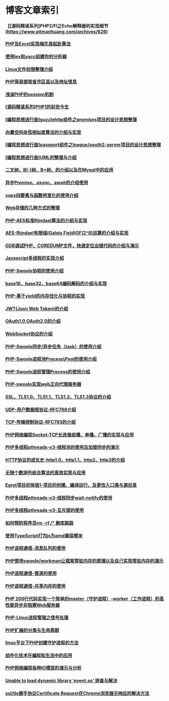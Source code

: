 # 博客文章索引
#### 【[源码精读系列]PHP2/FI之Echo解释器的实现细节(https://www.pitmanhuang.com/archives/626)
#### [PHP及Excel实现梅花易起卦算法](https://www.pitmanhuang.com/archives/618)
#### [使用lex和yacc组建你的分析器](https://www.pitmanhuang.com/archives/613)
#### [Linux文件权限整理介绍](https://www.pitmanhuang.com/archives/604)
#### [PHP简易提取省市区县以及地址信息](https://www.pitmanhuang.com/archives/594)
#### [浅谈PHP的session机制](https://www.pitmanhuang.com/archives/584)
#### [[源码精读系列]PHP1的前世今生](https://www.pitmanhuang.com/archives/565)
#### [[编程思想进行曲]guzzlehttp组件之promises项目的设计思想整理](https://www.pitmanhuang.com/archives/558)
#### [向量空间余弦相似度算法的介绍与实现](https://www.pitmanhuang.com/archives/548)
#### [[编程思想进行曲]passport组件之league/oauth2-server项目的设计思想整理](https://www.pitmanhuang.com/archives/533)
#### [[编程思想进行曲]UML的整理与介绍](https://www.pitmanhuang.com/archives/520)
#### [二叉树、B(-)树、B+树、的介绍以及在Mysql中的应用](https://www.pitmanhuang.com/archives/510)
#### [异步Promise、async、await的介绍使用](https://www.pitmanhuang.com/archives/505)
#### [vuex四要素与函数柯里化的使用介绍](https://www.pitmanhuang.com/archives/503)
#### [Web存储的几种方式的整理](https://www.pitmanhuang.com/archives/498)
#### [PHP-AES标准Rijndael算法的介绍与实现](https://www.pitmanhuang.com/archives/490)
#### [AES-Rijndael有限域(Galois Field)GF(2^8)运算的介绍与实现](https://www.pitmanhuang.com/archives/474)
#### [GDB调试PHP、COREDUMP文件，快速定位出错代码的介绍与演示](https://www.pitmanhuang.com/archives/461)
#### [Javascript多线程的实现介绍](https://www.pitmanhuang.com/archives/455)
#### [PHP-Swoole协程的使用介绍](https://www.pitmanhuang.com/archives/452)
#### [base16、base32、base64编码解码的介绍与实现](https://www.pitmanhuang.com/archives/442)
#### [PHP-基于yield的内存优化与协程的实现](https://www.pitmanhuang.com/archives/433)
#### [JWT(Json Web Token)的介绍](https://www.pitmanhuang.com/archives/427)
#### [OAuth1.0,OAuth2.0的介绍](https://www.pitmanhuang.com/archives/409)
#### [WebSocket协议的介绍](https://www.pitmanhuang.com/archives/403)
#### [PHP-Swoole同步/异步任务（task）的使用介绍](https://www.pitmanhuang.com/archives/398)
#### [PHP-Swoole进程池Process\Pool的使用介绍](https://www.pitmanhuang.com/archives/393)
#### [PHP-Swoole进程管理Process的使用介绍](https://www.pitmanhuang.com/archives/388)
#### [PHP-swoole实现web正向代理服务器](https://www.pitmanhuang.com/archives/385)
#### [SSL、TLS1.0、TLS1.1、TLS1.2、TLS1.3协议的介绍](https://www.pitmanhuang.com/archives/380)
#### [UDP-用户数据报协议-RFC768介绍](https://www.pitmanhuang.com/archives/373)
#### [TCP-传输控制协议-RFC793的介绍](https://www.pitmanhuang.com/archives/348)
#### [PHP网络编程Socket-TCP长连接组播、单播、广播的实现与应用](https://www.pitmanhuang.com/archives/335)
#### [PHP多线程pthreads-v3-线程池的使用及加锁同步的演示](https://www.pitmanhuang.com/archives/319)
#### [HTTP协议的成长史-http1.0、http1.1、http2、http3的介绍](https://www.pitmanhuang.com/archives/288)
#### [无限个数排列组合算法的高效实现与应用](https://www.pitmanhuang.com/archives/278)
#### [Egret项目初体验1-项目的创建、编译运行、及更改入口类与源目录](https://www.pitmanhuang.com/archives/265)
#### [PHP多线程pthreads-v3-线程同步wait-notify的使用](https://www.pitmanhuang.com/archives/257)
#### [PHP多线程pthreads-v3-互斥锁的使用](https://www.pitmanhuang.com/archives/243)
#### [如何预防程序员rm -rf /* 删库跑路](https://www.pitmanhuang.com/archives/232)
#### [使用TypeScript打包js为amd兼容模块](https://www.pitmanhuang.com/archives/229)
#### [PHP进程通信-消息队列的使用](https://www.pitmanhuang.com/archives/223)
#### [PHP使用swoole/workman让框架常驻内存的原理以及自己实现常驻内存的演示](https://www.pitmanhuang.com/archives/213)
#### [PHP进程通信-管道的使用](https://www.pitmanhuang.com/archives/207)
#### [PHP进程通信-共享内存的使用](https://www.pitmanhuang.com/archives/193)
#### [PHP 200行代码实现一个简单的master（守护进程）-worker（工作进程）的高性能异步非阻塞Web服务器](https://www.pitmanhuang.com/archives/171)
#### [PHP-Linux进程管理之信号处理](https://www.pitmanhuang.com/archives/154)
#### [PHP扩展的分类与生命周期](https://www.pitmanhuang.com/archives/137)
#### [linux平台下PHP创建守护进程的方法](https://www.pitmanhuang.com/archives/124)
#### [组件化技术在编程和生活中的应用](https://www.pitmanhuang.com/archives/95)
#### [PHP网络编程各种IO模型的演示与分析](https://www.pitmanhuang.com/archives/48)
#### [Unable to load dynamic library ‘event.so’ 排查与解决](https://www.pitmanhuang.com/archives/58)
#### [ssl/tls握手协议Certificate Request在Chrome浏览器无响应的解决方法](https://www.pitmanhuang.com/archives/6)